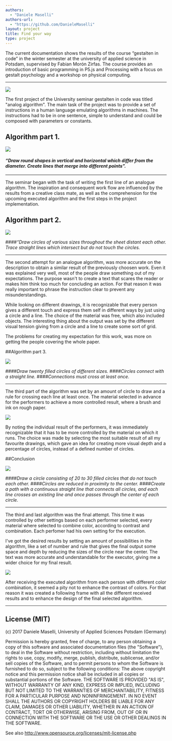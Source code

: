 ```yaml
--- 
authors: 
  - "Daniele Maselli"
authors-url: 
  - "https://github.com/DanieleMaselli"
layout: project
title: Find your way 
type: project
---
```


The current documentation shows the results of the course “gestalten in code” in the winter semester at the university of applied science in Potsdam, supervised by Fabian Morón Zirfas. The course provides an introduction of basic programming in P5.js and Processing with a focus on gestalt psychology and a workshop on physical computing.

---


![](./splash.png)


The first project of the University seminar gestalten in code was titled "analog algorithm". 
The main task of the project was to provide a set of instructions in a human language emulating algorithms in machines. The instructions had to be in one sentence, simple to understand and could be composed with parameters or constants.

## Algorithm part 1.


![](./assets/images/algo-1.png)


#### _“Draw round shapes in vertical and horizontal which differ from the diameter. Create lines that merge into different points”._ 
---


The seminar began with the task of writing the first line of an analogue algorithm. The inspiration and consequent work flow are influenced by the results from a creative class mate, as well as the comprehension for the upcoming executed algorithm and the first steps in the project implementation.




## Algorithm part 2.




![](./assets/images/algo-2.png)


####_“Draw circles of various sizes throughout the sheet distant each other. Trace straight lines which intersect but do not touch the circles._ 

---

The second attempt for an analogue algorithm, was more accurate on the description to obtain a similar result of the previously choosen work. 
Even it was explained very well, most of the people draw something out of my expectations. The purpose wasn't to create a text that scares the reader or makes him think too much for concluding an action. For that reason it was really important to phrase the instruction clear to prevent any misunderstandings.

While looking on different drawings, it is recognizable that every person gives a different touch and express them self in different ways by just using a circle and a line. The choice of the material was free, which also included objects. The interesting thing about the output was set by the different visual tension giving from a circle and a line to create some sort of grid.

The problems for creating my expectation for this work, was more on getting the people covering the whole paper.

##Algorithm part 3.


![](./assets/images/algo-3.png)

####_Draw twenty filled circles of different sizes._
####_Circles connect with a straight line._ 
####_Connections must cross at least once._

---

The third part of the algorithm was set by an amount of circle to draw and a rule for crossing each line at least once. The material selected in advance for the performers to achieve a more controlled result, where a brush and ink on rough paper.


![](./assets/images/algo-4.png)


By noting the individual result of the performers, it was immediately recognizable that it has to be more controlled by the material on which it runs. The choice was made by selecting the most suitable result of all my favourite drawings, which gave an idea for creating more visual depth and a percentage of circles, instead of a defined number of circles.



##Conclusion

![](./assets/images/algo-5.png)

####_Draw a circle consisting of 20 to 30 filled circles that do not touch each other._ 
####_Circles are reduced in proximity to the center._ 
####_Create a path with a continuous straight line that connects all circles, and each line crosses an existing line and once passes through the center of each circle._

---


The third and last algorithm was the final attempt. This time it was controlled by other settings based on each performer selected, every material where selected to combine color, according to contrast and combination. Each perfomer had his own setting for the execution.   

I've got the desired results by setting an amount of possibilities in the algorithm, like a set of number and rule that gives the final output some space and depth by reducing the sizes of the circle near the center. The text was more accurate and understandable for the executor, giving me a wider choice for my final result. 

![](./assets/images/algo-end.png)

After receiving the executed algorithm from each person with different color combination, it seemed a pity not to enhance the contrast of colors. For that reason it was created a following frame with all the different received results and to enhance the design of the final selected algorithm.

---------------------------------------

## License (MIT)

(c) 2017 Daniele Maselli, University of Applied Sciences Potsdam (Germany)

Permission is hereby granted, free of charge, to any person obtaining a copy of this software and associated documentation files (the "Software"), to deal in the Software without restriction, including without limitation the rights to use, copy, modify, merge, publish, distribute, sublicense, and/or sell copies of the Software, and to permit persons to whom the Software is furnished to do so, subject to the following conditions:
The above copyright notice and this permission notice shall be included in all copies or substantial portions of the Software.
THE SOFTWARE IS PROVIDED "AS IS", WITHOUT WARRANTY OF ANY KIND, EXPRESS OR IMPLIED, INCLUDING BUT NOT LIMITED TO THE WARRANTIES OF MERCHANTABILITY, FITNESS FOR A PARTICULAR PURPOSE AND NONINFRINGEMENT. IN NO EVENT SHALL THE AUTHORS OR COPYRIGHT HOLDERS BE LIABLE FOR ANY CLAIM, DAMAGES OR OTHER LIABILITY, WHETHER IN AN ACTION OF CONTRACT, TORT OR OTHERWISE, ARISING FROM, OUT OF OR IN CONNECTION WITH THE SOFTWARE OR THE USE OR OTHER DEALINGS IN THE SOFTWARE.

See also http://www.opensource.org/licenses/mit-license.php
